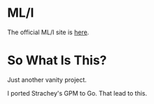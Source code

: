 # ML/I
The official ML/I site is [here](http://www.ml1.org.uk/).

# So What Is This?
Just another vanity project.

I ported Strachey's GPM to Go.
That lead to this.